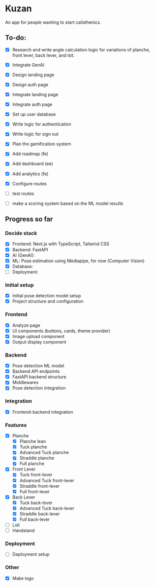 # Kuzan
An app for people wanting to start calisthenics.


## To-do:
- [X] Research and write angle calculation logic for variations of planche, front lever, back lever, and lsit.
- [X] Integrate GenAI
- [X] Design landing page
- [X] Design auth page
- [X] Integrate landing page
- [X] Integrate auth page
- [X] Set up user database
- [X] Write logic for authentication
- [X] Write logic for sign out
- [X] Plan the gamification system
- [X] Add roadmap (fe)
- [X] Add dashboard (ee)
- [X] Add analytics (fe)
- [X] Configure routes
- [ ] test routes
- [ ] make a scoring system based on the ML model results


## Progress so far

### Decide stack 
- [X] Frontend: Next.js with TypeScript, Tailwind CSS
- [X] Backend: FastAPI
- [X] AI (GenAI): 
- [X] ML: Pose estimation using Mediapipe, for now (Computer Vision)
- [X] Database: 
- [ ] Deployment: 

### Initial setup

- [x] Initial pose detection model setup
- [x] Project structure and configuration

### Frontend
- [X] Analyze page
- [x] UI components (buttons, cards, theme provider)
- [X] Image upload component
- [X] Output display component

### Backend
- [x] Pose detection ML model
- [X] Backend API endpoints
- [x] FastAPI backend structure
- [X] Middlewares
- [X] Pose detection integration

### Integration
- [X] Frontend-backend integration

### Features 
- [X] Planche
    - [X] Planche lean
    - [X] Tuck planche
    - [X] Advanced Tuck planche
    - [X] Straddle planche
    - [X] Full planche
- [X] Front Lever
    - [X] Tuck front-lever
    - [X] Advanced Tuck front-lever
    - [X] Straddle front-lever
    - [X] Full front-lever
- [X] Back Lever
    - [X] Tuck back-lever
    - [X] Advanced Tuck back-lever
    - [X] Straddle back-lever
    - [X] Full back-lever
- [ ] Lsit
- [ ] Handstand

### Deployment
- [ ] Deployment setup

### Other
- [X] Make logo